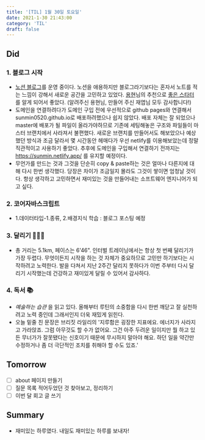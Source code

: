 ```yaml
---
title: '[TIL] 1월 30일 토요일'
date: 2021-1-30 21:43:00
category: 'TIL'
draft: false
---
```

## Did
### 1. 블로그 시작
- [노션 블로그](https://sunmin-dev.oopy.io/)를 운영 중이다. 노션을 애용하지만 블로그라기보다는 혼자서 노트를 적는 느낌이 강해서 새로운 공간을 고민하고 있었다. [용현](https://github.com/lyhlg)님의 추천으로 [좋은 스타터](https://github.com/JaeYeopHan/gatsby-starter-bee)를 알게 되어서 좋았다. (알려주신 용현님, 만들어 주신 재엽님 모두 감사합니다!)
- 도메인을 연결하려다가 도메인 구입 전에 우선적으로 github pages와 연결해서 sunmin0520.github.io로 배포하려했으나 쉽지 않았다. 배포 자체는 잘 되었으나 master에 배포가 될 파일이 올라가야하므로 기존에 세팅해놓은 구조와 파일들이 마스터 브랜치에서 사라져서 불편했다. 새로운 브랜치를 만들어서도 해보았으나 예상했던 방식과 조금 달라서 몇 시간동안 헤매다가 우선 netlify를 이용해보았는데 정말 직관적이고 사용하기 좋았다. 추후에 도메인을 구입해서 연결하기 전까지는 https://sunmin.netlify.app/ 를 유지할 예정이다.
- 무언가를 만드는 것과 그것을 단순히 copy & paste하는 것은 얼마나 다른지에 대해 다시 한번 생각했다. 당장은 차이가 조금일지 몰라도 그것이 쌓이면 엄청날 것이다. 항상 생각하고 고민하면서 재미있는 것을 만들어내는 소프트웨어 엔지니어가 되고 싶다. 

### 2. 코어자바스크립트
- 1.데이터타입-1.종류, 2.배경지식 학습 : 블로그 포스팅 예정

### 3. 달리기 🏃🏻‍♀️
- 총 거리는 5.1km, 페이스는 6'46". 인터벌 트레이닝에서는 항상 첫 번째 달리기가 가장 두렵다. 무엇이든지 시작을 하는 것 자체가 중요하므로 고민만 하기보다는 시작하려고 노력한다. 발을 다쳐서 지난 2주간 달리지 못하다가 이번 주부터 다시 달리기 시작했는데 건강하고 재미있게 달릴 수 있어서 감사하다.
  
### 4. 독서 📚
- _예술하는 습관_ 을 읽고 있다. 올해부터 루틴의 소중함을 다시 한번 깨닫고 잘 실천하려고 노력 중인데 그래서인지 더욱 재밌게 읽힌다. 
- 오늘 밑줄 친 문장은 브리짓 라일리의 '지루함은 굉장한 지표에요. 에너지가 사라지고 가라앉죠. 그럼 아무것도 할 수가 없어요. 그건 아주 두려운 일이지만 뭘 하고 있든 무너가가 잘못됐다는 신호이기 때문에 무시하지 말아야 해요. 하던 일을 약간만 수정하거나 좀 더 극단적인 조치를 취해야 할 수도 있죠.' 

## Tomorrow
- [ ] about 페이지 만들기
- [ ] 질문 목록 적어두었던 것 찾아보고, 정리하기
- [ ] 이번 달 회고 글 쓰기 

## Summary
- 재미있는 하루였다. 내일도 재미있는 하루를 보내자!